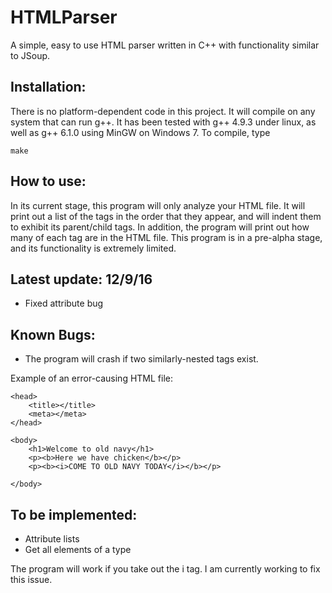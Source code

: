 # HTMLParser
A simple, easy to use HTML parser written in C++ with functionality similar to JSoup.

Installation:
--------------

There is no platform-dependent code in this project. It will compile on any system that can run g++. It has been tested with g++ 4.9.3 under linux, as well as g++ 6.1.0 using MinGW on Windows 7. To compile, type

`make`

How to use:
-----------

In its current stage, this program will only analyze your HTML file. It will print out a list of the tags in the order that they appear, and will indent them to exhibit its parent/child tags. In addition, the program will print out how many of each tag are in the HTML file. This program is in a pre-alpha stage, and its functionality is extremely limited. 

Latest update: 12/9/16
------------------------

- Fixed attribute bug

Known Bugs:
------------

- The program will crash if two similarly-nested tags exist.

Example of an error-causing HTML file:

<html>

	<head>
		<title></title>
		<meta></meta>
	</head>

	<body>
		<h1>Welcome to old navy</h1>
		<p><b>Here we have chicken</b></p>
		<p><b><i>COME TO OLD NAVY TODAY</i></b></p>
		
	</body>

</html>

To be implemented:
-------------------

- Attribute lists
- Get all elements of a type

The program will work if you take out the i tag. I am currently working to fix this issue.
